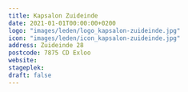 ```yaml
---
title: Kapsalon Zuideinde
date: 2021-01-01T00:00:00+0200
logo: "images/leden/logo_kapsalon-zuideinde.jpg"
icon: "images/leden/icon_kapsalon-zuideinde.jpg"
address: Zuideinde 28
postcode: 7875 CD Exloo
website: 
stageplek: 
draft: false
---
```


